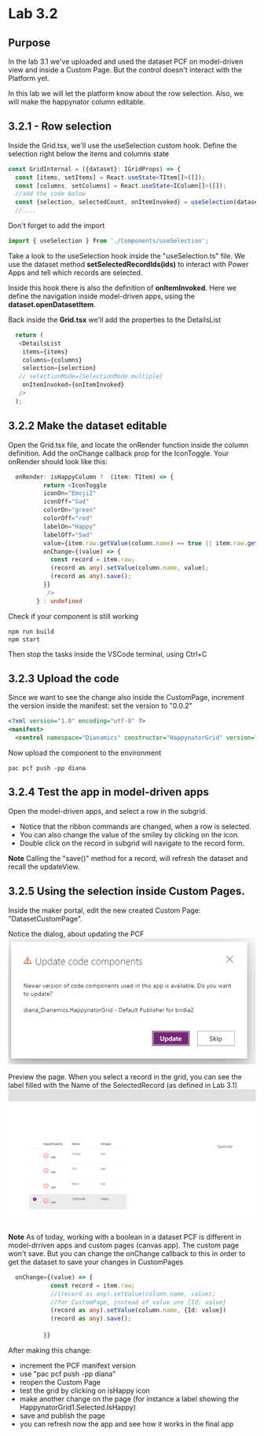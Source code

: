 
# Lab 3.2

## Purpose

In the lab 3.1 we've uploaded and used the dataset PCF on model-driven view and inside a Custom Page. But the control doesn't interact with the Platform yet.

In this lab we will let the platform know about the row selection. 
Also, we will make the happynator column editable.


## 3.2.1 - Row selection 
Inside the Grid.tsx, we'll use the useSelection custom hook. Define the selection right below the items and columns state
```typescript
const GridInternal = ({dataset}: IGridProps) => {  
  const [items, setItems] = React.useState<TItem[]>([]);
  const [columns, setColumns] = React.useState<IColumn[]>([]);
  //add the code below
  const {selection, selectedCount, onItemInvoked} = useSelection(dataset);
  //....
```
Don't forget to add the import
```typescript
import { useSelection } from './Components/useSelection';
```
Take a look to the useSelection hook inside the "useSelection.ts" file.
We use the dataset method **setSelectedRecordIds(ids)** to interact with Power Apps and tell which records are selected.

Inside this hook there is also the definition of **onItemInvoked**. Here we define the navigation inside model-driven apps, using the **dataset.openDatasetItem**.

Back inside the **Grid.tsx** we'll add the properties to the DetailsList
```typescript
  return (
   <DetailsList   
    items={items}
    columns={columns}    
    selection={selection}
   // selectionMode={SelectionMode.multiple}
    onItemInvoked={onItemInvoked}
   />
  );
```


## 3.2.2 Make the dataset editable

Open the Grid.tsx file, and locate the onRender function inside the column definition. Add the onChange callback prop for the IconToggle.
Your onRender should look like this:

```typescript
  onRender: isHappyColumn ?  (item: TItem) => {
          return <IconToggle 
          iconOn="Emoji2"
          iconOff="Sad"
          colorOn="green" 
          colorOff="red"
          labelOn="Happy"
          labelOff="Sad"
          value={item.raw.getValue(column.name) == true || item.raw.getValue(column.name) == "1"}
          onChange={(value) => {
            const record = item.raw;
            (record as any).setValue(column.name, value);            
            (record as any).save();
          }}
           />
        } : undefined
```


Check if your component is still working
```
npm run build
npm start
```

Then stop the tasks inside the VSCode terminal, using Ctrl+C

## 3.2.3 Upload the code
Since we want to see the change also inside the CustomPage, increment the version inside the manifest: set the version to "0.0.2"
```xml
<?xml version="1.0" encoding="utf-8" ?>
<manifest>
  <control namespace="Dianamics" constructor="HappynatorGrid" version="0.0.2" ...>

```

Now upload the component to the environment
```
pac pcf push -pp diana
```

## 3.2.4 Test the app in model-driven apps

Open the model-driven apps, and select a row in the subgrid. 
- Notice that the ribbon commands are changed, when a row is selected.
- You can also change the value of the smiley by clicking on the icon.
- Double click on the record in subgrid will navigate to the record form.

**Note**
Calling the "save()" method for a record, will refresh the dataset and recall the updateView.


## 3.2.5 Using the selection inside Custom Pages.

Inside the maker portal, edit the new created Custom Page: "DatasetCustomPage".

Notice the dialog, about updating the PCF
![alt text](Images/image-25.png)

Preview the page. When you select a record in the grid, you can see the label filled with the Name of the SelectedRecord (as defined in Lab 3.1)
![alt text](Images/image-26.png)

**Note**
As of today, working with a boolean in a dataset PCF is different in model-drriven apps and custom pages (canvas app).
The custom page won't save. 
But you can change the onChange callback to this in order to get the dataset to save your changes in CustomPages
```typescript
  onChange={(value) => {
            const record = item.raw;
            //(record as any).setValue(column.name, value);
            //for CustomPage, instead of value use {Id: value}
            (record as any).setValue(column.name, {Id: value})
            (record as any).save();

          }}
```
After making this change:
- increment the PCF manifext version
- use "pac pcf push -pp diana" 
- reopen the Custom Page
- test the grid by clicking on isHappy icon
- make another change on the page (for instance a label showing the HappynatorGrid1.Selected.IsHappy)
- save and publish the page
- you can refresh now the app and see how it works in the final app




